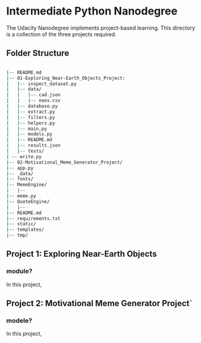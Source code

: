 # Intermediate Python Nanodegree

The Udacity Nanodegree implements project-based learning. This directory is a collection of the three projects required. 

## Folder Structure

```bash

|-- README.md
|-- 01-Exploring_Near-Earth_Objects_Project:
|   |-- inspect_dataset.py
|   |-- data/
|   |   |-- cad.json
|   |   |-- neos.csv
|   |-- database.py
|   |-- extract.py
|   |-- filters.py
|   |-- helpers.py
|   |-- main.py
|   |-- models.py
|   |-- README.md
|   |-- results.json
|   |-- tests/
| -- write.py
|-- 02-Motivational_Meme_Generator_Project/
|-- app.py
|-- _data/
|-- fonts/
|-- MemeEngine/
|   |-- 
|-- meme.py
|-- QuoteEngine/
|   |-- 
|-- README.md
|-- requirements.txt
|-- static/
|-- templates/
|-- tmp/
```

## Project 1: Exploring Near-Earth Objects
### module?

In this project, 

## Project 2: Motivational Meme Generator Project`
### modele?

In this project, 

